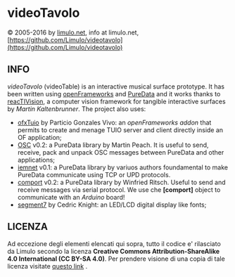 # videoTavolo

© 2005-2016 by [limulo.net](http://www.limulo.net), info at limulo.net, [https://github.com/Limulo/videotavolo](https://github.com/Limulo/videotavolo)

## INFO
_videoTavolo_ (videoTable) is an interactive musical surface prototype. 
It has been written using [openFrameworks](http://openframeworks.cc/) and [PureData](http://puredata.info/) and it works thanks to [reacTIVision](https://github.com/mkalten/reacTIVision), a computer vision framework for tangible interactive surfaces by _Martin Kaltenbrunner_.
The project also uses: 

* [ofxTuio](https://github.com/patriciogonzalezvivo/ofxTuio) by Particio Gonzales Vivo: an _openFrameworks_ _addon_ that permits to create and menage TUIO server and client directly inside an OF application;
* [OSC](https://sourceforge.net/projects/pure-data/files/libraries/OSC/) v0.2: a PureData library by Martin Peach. It is useful to send, receive, pack and unpack OSC messages between PureData and other applications;
* [iemnet](https://sourceforge.net/projects/pure-data/files/libraries/iemnet/) v0.1: a PureData library by variuos authors foundamental to make PureData communicate using TCP or UPD protocols.
* [comport](https://sourceforge.net/projects/pure-data/files/libraries/comport/) v0.2: a PureData library by Winfried Ritsch. Useful to send and receive messages via serial protocol. We use che **[comport]** object to communicate with an _Arduino_ board!
* [segment7](https://fontlibrary.org/en/font/segment7) by Cedric Knight: an LED/LCD digital display like fonts;

## LICENZA
Ad eccezione degli elementi elencati qui sopra, tutto il codice e' rilasciato da Limulo secondo la licenza **Creative Commons Attribution-ShareAlike 4.0 International (CC BY-SA 4.0)**. Per prendere visione di una copia di tale licenza visitate [questo link](http://creativecommons.org/licenses/by-sa/4.0/) .
